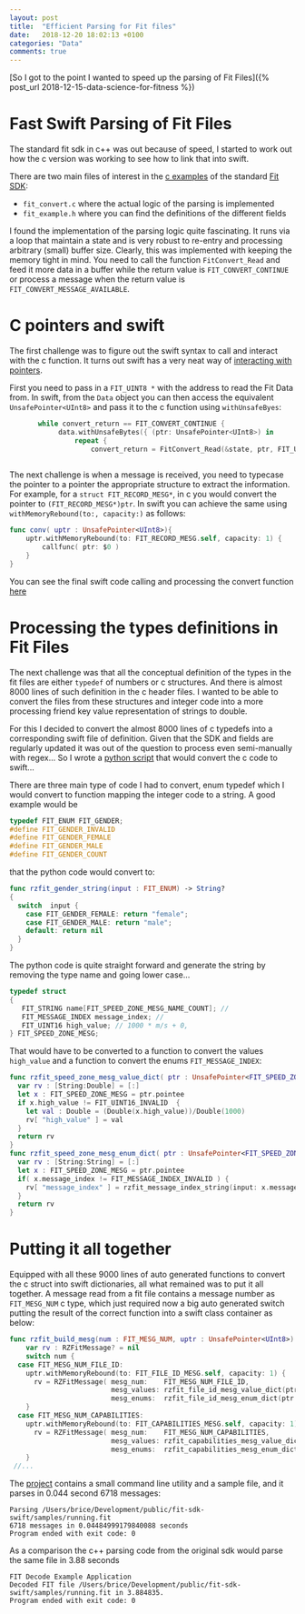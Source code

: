```yaml
---
layout: post
title:  "Efficient Parsing for Fit files"
date:   2018-12-20 18:02:13 +0100
categories: "Data"
comments: true
---
```


[So I got to the point I wanted to speed up the parsing of Fit Files]({% post_url 2018-12-15-data-science-for-fitness %})

# Fast Swift Parsing of Fit Files

The standard fit sdk in c++ was out because of speed, I started to work out how the c version was working to see how to link that into swift.

There are two main files of interest in the [c examples](https://github.com/roznet/fit-sdk-swift/tree/master/RZFitFile/sdk) of the standard [Fit SDK](https://www.thisisant.com/resources/fit): 

* `fit_convert.c` where the actual logic of the parsing is implemented
* `fit_example.h` where you can find the definitions of the different fields

I found the implementation of the parsing logic quite fascinating. It runs via a loop that maintain a state and is very robust to re-entry and processing arbitrary (small) buffer size. Clearly, this was implemented with keeping the memory tight in mind. You need to call the function `FitConvert_Read` and feed it more data in a buffer while the return value is `FIT_CONVERT_CONTINUE` or process a message when the return value is `FIT_CONVERT_MESSAGE_AVAILABLE`.

# C pointers and swift

The first challenge was to figure out the swift syntax to call and interact with the c function. It turns out swift has a very neat way of [interacting with pointers](https://developer.apple.com/documentation/swift/swift_standard_library/manual_memory_management). 

First you need to pass in a `FIT_UINT8 *` with the address to read the Fit Data from. In swift, from the `Data` object you can then access the equivalent `UnsafePointer<UInt8>` and pass it to the c function using `withUnsafeByes`:

```swift
       while convert_return == FIT_CONVERT_CONTINUE {
            data.withUnsafeBytes({ (ptr: UnsafePointer<UInt8>) in
                repeat {
                    convert_return = FitConvert_Read(&state, ptr, FIT_UINT32(data.count))
 
```

The next challenge is when a message is received, you need to typecase the pointer to a pointer the appropriate structure to extract the information. For example, for a `struct FIT_RECORD_MESG*`, in c you would convert the pointer to `(FIT_RECORD_MESG*)ptr`. In swift you can achieve the same using `withMemoryRebound(to:, capacity:)` as follows:

```swift
func conv( uptr : UnsafePointer<UInt8>){
	uptr.withMemoryRebound(to: FIT_RECORD_MESG.self, capacity: 1) {
		callfunc( ptr: $0 )
	}
}
```

You can see the final swift code calling and processing the convert function [here](https://github.com/roznet/fit-sdk-swift/blob/master/RZFitFile/src/RZFitFile.swift)

# Processing the types definitions in Fit Files

The next challenge was that all the conceptual definition of the types in the fit files are either `typedef` of numbers or c structures. And there is almost 8000 lines of such definition in the c header files. I wanted to be able to convert the files from these structures and integer code into a more processing friend key value representation of strings to double.

For this I decided to convert the almost 8000 lines of c typedefs into a corresponding swift file of definition. Given that the SDK and fields are regularly updated it was out of the question to process even semi-manually with regex... So I wrote a [python script](https://github.com/roznet/fit-sdk-swift/blob/master/RZFitFile/fitconv.py) that would convert the c code to swift...

There are three main type of code I had to convert, enum typedef which I would convert to function mapping the integer code to a string. A good example would be

```c
typedef FIT_ENUM FIT_GENDER;
#define FIT_GENDER_INVALID                                                       FIT_ENUM_INVALID
#define FIT_GENDER_FEMALE                                                        ((FIT_GENDER)0)
#define FIT_GENDER_MALE                                                          ((FIT_GENDER)1)
#define FIT_GENDER_COUNT                                                         2
```

that the python code would convert to:

```swift
func rzfit_gender_string(input : FIT_ENUM) -> String? 
{
  switch  input {
    case FIT_GENDER_FEMALE: return "female";
    case FIT_GENDER_MALE: return "male";
    default: return nil
  }
}
```

The python code is quite straight forward and generate the string by removing the type name and going lower case...


```c
typedef struct
{
   FIT_STRING name[FIT_SPEED_ZONE_MESG_NAME_COUNT]; //
   FIT_MESSAGE_INDEX message_index; //
   FIT_UINT16 high_value; // 1000 * m/s + 0,
} FIT_SPEED_ZONE_MESG;
```

That would have to be converted to a function to convert the values `high_value` and a function to convert the enums `FIT_MESSAGE_INDEX`:

```swift
func rzfit_speed_zone_mesg_value_dict( ptr : UnsafePointer<FIT_SPEED_ZONE_MESG>) -> [String:Double] {
  var rv : [String:Double] = [:]
  let x : FIT_SPEED_ZONE_MESG = ptr.pointee
  if x.high_value != FIT_UINT16_INVALID  {
    let val : Double = (Double(x.high_value))/Double(1000)
    rv[ "high_value" ] = val
  }
  return rv
}
func rzfit_speed_zone_mesg_enum_dict( ptr : UnsafePointer<FIT_SPEED_ZONE_MESG>) -> [String:String] {
  var rv : [String:String] = [:]
  let x : FIT_SPEED_ZONE_MESG = ptr.pointee
  if( x.message_index != FIT_MESSAGE_INDEX_INVALID ) {
    rv[ "message_index" ] = rzfit_message_index_string(input: x.message_index)
  }
  return rv
}
```

# Putting it all together

Equipped with all these 9000 lines of auto generated functions to convert the c struct into swift dictionaries, all what remained was to put it all together. A message read from a fit file contains a message number as `FIT_MESG_NUM` c type, which just required now a big auto generated switch putting the result of the correct function into a swift class container as below:

```swift
func rzfit_build_mesg(num : FIT_MESG_NUM, uptr : UnsafePointer<UInt8>) -> RZFitMessage?{
    var rv : RZFitMessage? = nil
    switch num {
  case FIT_MESG_NUM_FILE_ID:
    uptr.withMemoryRebound(to: FIT_FILE_ID_MESG.self, capacity: 1) {
      rv = RZFitMessage( mesg_num:    FIT_MESG_NUM_FILE_ID,
                         mesg_values: rzfit_file_id_mesg_value_dict(ptr: $0),
                         mesg_enums:  rzfit_file_id_mesg_enum_dict(ptr: $0))
    }
  case FIT_MESG_NUM_CAPABILITIES:
    uptr.withMemoryRebound(to: FIT_CAPABILITIES_MESG.self, capacity: 1) {
      rv = RZFitMessage( mesg_num:    FIT_MESG_NUM_CAPABILITIES,
                         mesg_values: rzfit_capabilities_mesg_value_dict(ptr: $0),
                         mesg_enums:  rzfit_capabilities_mesg_enum_dict(ptr: $0))
    }
 //...
```

The [project](https://github.com/roznet/fit-sdk-swift) contains a small command line utility and a sample file, and it parses in 0.044 second 6718 messages:

```
Parsing /Users/brice/Development/public/fit-sdk-swift/samples/running.fit
6718 messages in 0.04484999179840088 seconds
Program ended with exit code: 0
```

As a comparison the c++ parsing code from the original sdk would parse the same file in 3.88 seconds

```
FIT Decode Example Application
Decoded FIT file /Users/brice/Development/public/fit-sdk-swift/samples/running.fit in 3.884835.
Program ended with exit code: 0
```
